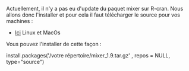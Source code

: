 
Actuellement, il n'y a pas eu d'update du paquet mixer sur R-cran. 
Nous allons donc l'installer et pour cela il faut télécharger le source pour vos machines : 
* [Ici](https://cran.r-project.org/src/contrib/Archive/mixer/mixer_1.9.tar.gz) Linux et MacOs 

Vous pouvez l'installer de cette façon : 

install.packages('/votre répertoire/mixer_1.9.tar.gz' , repos = NULL, type="source")

